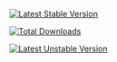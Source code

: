 [![Latest Stable Version](https://poser.pugx.org/ko/laravel-fullcalendar/v/stable)](https://packagist.org/packages/ko/laravel-fullcalendar)

[![Total Downloads](https://poser.pugx.org/ko/laravel-fullcalendar/downloads)](https://packagist.org/packages/ko/laravel-fullcalendar)

[![Latest Unstable Version](https://poser.pugx.org/ko/laravel-fullcalendar/v/unstable)](https://packagist.org/packages/ko/laravel-fullcalendar)

